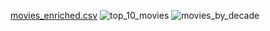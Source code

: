 [movies_enriched.csv](https://github.com/user-attachments/files/17862845/movies_enriched.csv)
![top_10_movies](https://github.com/user-attachments/assets/f56b9420-87c8-47bd-b053-8744ec77ffd2)
![movies_by_decade](https://github.com/user-attachments/assets/3b814f61-d701-4aad-a50b-6cc0dab0c5cd)
